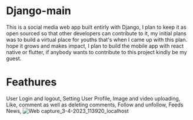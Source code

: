 # Django-main
This is a social media web app built entirly with Django, I plan to keep it as open sourced so that other developers can contribute to it, my initial plans was to build a virtual place for youths that's when I came up with this plan. hope it grows and makes impact, I plan to build the mobile app with react native or flutter, if anybody wants to contribute to this project kindly be my guest.

# Feathures
User Login and logout,
Setting User Profile,
Image and video uploading,
Like, comment as well as deleting comments,
Follow and unfollow,
Feeds News,
![Web capture_3-4-2023_113920_localhost](https://user-images.githubusercontent.com/79472476/229457510-1df72ee1-a9e3-4803-ba55-0755b800b16c.jpeg)

